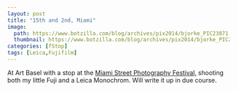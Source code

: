 ```yaml
---
layout: post
title: "15th and 2nd, Miami"
image:
  path: https://www.botzilla.com/blog/archives/pix2014/bjorke_PIC23871.jpg
  thumbnail: https://www.botzilla.com/blog/archives/pix2014/bjorke_PIC23871.jpg
categories: [fStop]
tags: [Leica,Fujifilm]
---
```



At Art Basel with a stop at the <a href="http://www.miamistreetphotographyfestival.org/">Miami Street Photography Festival,</a> shooting both my little Fuji and a Leica Monochrom. Will write it up in due course.
